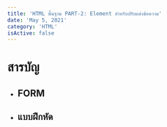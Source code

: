 ```yaml
---
title: 'HTML พื้นฐาน PART-2: Element สำหรับปรับแต่งข้อความ'
date: 'May 5, 2021'
category: 'HTML'
isActive: false
---
```


# สารบัญ

- ## FORM

- ## แบบฝึกหัด
